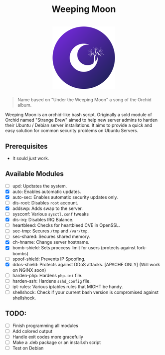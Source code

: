 <div align="center">
    <h1>Weeping Moon<h1/>
    <img width="200px" src="logo.png">
</div>

> Name based on "Under the Weeping Moon" a song of the Orchid album.

Weeping Moon is an orchid-like bash script. Originally a sold module of Orchid
named "Strange Brew" aimed to help new server admins to harden their 
Ubuntu / Debian server installations. It aims to provide a quick and easy 
solution for common security problems on Ubuntu Servers.

## Prerequisites

- It sould *just* work.

## Available Modules

- [ ] upd:          Updtates the system.
- [X] auto:         Enables automatic updates.
- [X] auto-sec:     Enables automatic security updates only.
- [ ] dis-root:     Disables `root` account.
- [X] addswp:       Adds swap to the server.
- [ ] sysconf:      Various `sysctl.conf` tweaks
- [X] dis-irq:      Disables IRQ Balance.
- [ ] heartbleed:   Checks for heartbleed CVE in OpenSSL.
- [ ] sec-tmp:      Secures `/tmp` and `/var/tmp`.
- [ ] sec-shared:   Secures shared memory.
- [X] ch-hname:     Change server hostname.
- [X] bomb-shield:  Sets proccess limit for users (protects against fork-bombs)
- [ ] spoof-shield: Prevents IP Spoofing.
- [X] ddos-shield:  Protects against DDoS attacks. [APACHE ONLY] (Will work on NGINX soon)
- [ ] harden-php:   Hardens `php.ini` file.
- [ ] harden-ssh:   Hardens `sshd_config` file.
- [ ] ipt-rules:    Various iptables rules that MIGHT be handy.
- [ ] shellshock:   Check if your current bash version is compromised against shellshock.

## TODO: 

- [ ] Finish programming all modules
- [ ] Add colored output
- [ ] Handle exit codes more gracefully
- [ ] Make a .deb package or an install.sh script
- [ ] Test on Debian
